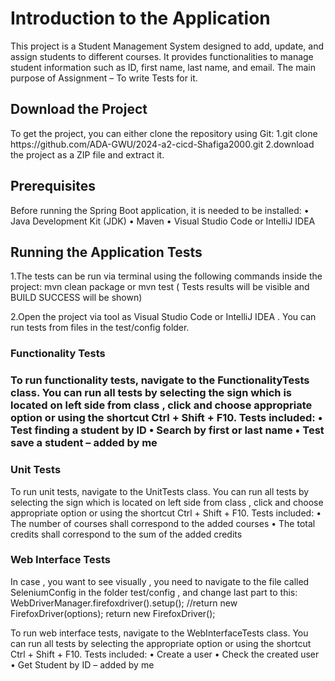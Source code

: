
<h1>Introduction to the Application</h1>
This project is a Student Management System designed to add, update, and assign students to different courses. It provides functionalities to manage student information such as ID, first name, last name, and email. The main purpose of Assignment – To write Tests for it.<br>

<h2>Download the Project</h2>
To get the project, you can either clone the repository using Git:
1.git clone https://github.com/ADA-GWU/2024-a2-cicd-Shafiga2000.git 
2.download the project as a ZIP file and extract it.<br>

<h2>Prerequisites</h2>
Before running the Spring Boot application, it is needed to be installed:
•	Java Development Kit (JDK)
•	Maven
•	Visual Studio Code or IntelliJ IDEA<br>

<h2>Running the Application Tests</h2>
1.The tests can be run via terminal using the following commands inside the project:
mvn clean package or mvn test ( Tests results will be visible and BUILD SUCCESS will be shown)

2.Open the project via tool as Visual Studio Code or  IntelliJ IDEA . You can run tests from files in the test/config folder.

<h3>Functionality Tests<h3>
To run functionality tests, navigate to the FunctionalityTests class. You can run all tests by selecting the sign which is located on left side from class , click and choose appropriate option or using the shortcut Ctrl + Shift + F10.
Tests included:
•	Test finding a student by ID
•	Search by first or last name
•	Test save a student – added by me<br>
<h3>Unit Tests</h3>
To run unit tests, navigate to the UnitTests class. You can run all tests by selecting the sign which is located on left side from class , click and choose appropriate option or using the shortcut Ctrl + Shift + F10.
Tests included:
•	The number of courses shall correspond to the added courses
•	The total credits shall correspond to the sum of the added credits <br>

<h3>Web Interface Tests</h3>
In case , you want to see visually , you need to navigate to the file called SeleniumConfig in the folder test/config , and change last part to this:
WebDriverManager.firefoxdriver().setup();
 //return new FirefoxDriver(options);
return new FirefoxDriver();

To run web interface tests, navigate to the WebInterfaceTests class. You can run all tests by selecting the appropriate option or using the shortcut Ctrl + Shift + F10.
Tests included:
•	Create a user
•	Check the created user
•	Get Student by ID – added by me
